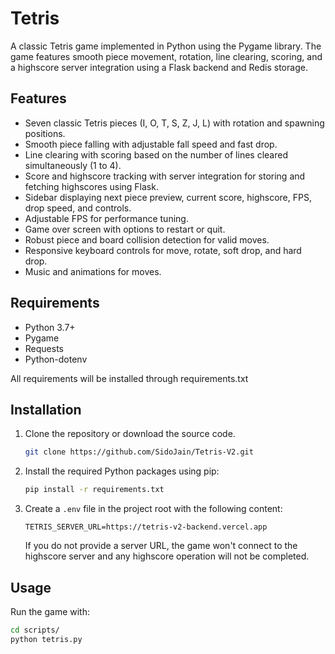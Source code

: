 # Tetris

A classic Tetris game implemented in Python using the Pygame library. The game features smooth piece movement, rotation, line clearing, scoring, and a highscore server integration using a Flask backend and Redis storage.

## Features

- Seven classic Tetris pieces (I, O, T, S, Z, J, L) with rotation and spawning positions.
- Smooth piece falling with adjustable fall speed and fast drop.
- Line clearing with scoring based on the number of lines cleared simultaneously (1 to 4).
- Score and highscore tracking with server integration for storing and fetching highscores using Flask.
- Sidebar displaying next piece preview, current score, highscore, FPS, drop speed, and controls.
- Adjustable FPS for performance tuning.
- Game over screen with options to restart or quit.
- Robust piece and board collision detection for valid moves.
- Responsive keyboard controls for move, rotate, soft drop, and hard drop.
- Music and animations for moves.

## Requirements

- Python 3.7+
- Pygame
- Requests
- Python-dotenv

All requirements will be installed through requirements.txt

## Installation

1. Clone the repository or download the source code.

    ```bash
    git clone https://github.com/SidoJain/Tetris-V2.git
    ```

2. Install the required Python packages using pip:

    ```bash
    pip install -r requirements.txt
    ```

3. Create a `.env` file in the project root with the following content:

    ```.env
    TETRIS_SERVER_URL=https://tetris-v2-backend.vercel.app
    ```

    If you do not provide a server URL, the game won't connect to the highscore server and any highscore operation will not be completed.

## Usage

Run the game with:

```bash
cd scripts/
python tetris.py
```
